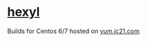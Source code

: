 # [hexyl](https://github.com/sharkdp/hexyl)

Builds for Centos 6/7 hosted on [yum.jc21.com](https://yum.jc21.com)

